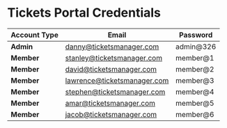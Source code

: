 # Tickets Portal Credentials

| Account Type  | Email                       | Password     |
|---------------|-----------------------------|--------------|
| **Admin**     | danny@ticketsmanager.com    | admin@326    |
| **Member**    | stanley@ticketsmanager.com  | member@1     |
| **Member**    | david@ticketsmanager.com    | member@2     |
| **Member**    | lawrence@ticketsmanager.com | member@3     |
| **Member**    | stephen@ticketsmanager.com  | member@4     |
| **Member**    | amar@ticketsmanager.com     | member@5     |
| **Member**    | jacob@ticketsmanager.com    | member@6     |
